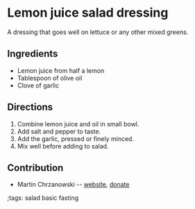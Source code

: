 # Lemon juice salad dressing

A dressing that goes well on lettuce or any other mixed greens.

## Ingredients

- Lemon juice from half a lemon
- Tablespoon of olive oil
- Clove of garlic

## Directions

1. Combine lemon juice and oil in small bowl.
2. Add salt and pepper to taste.
3. Add the garlic, pressed or finely minced.
4. Mix well before adding to salad.

## Contribution

- Martin Chrzanowski -- [website](https://m-chrzan.xyz), [donate](https://m-chrzan.xyz/donate.html)

;tags: salad basic fasting
